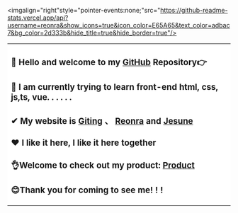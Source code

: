 <imgalign="right"style="pointer-events:none;"src="https://github-readme-stats.vercel.app/api?username=reonra&show_icons=true&icon_color=E65A65&text_color=adbac7&bg_color=2d333b&hide_title=true&hide_border=true"/>
<link rel="stylesheet" type="text/css" heef="css/index.css">  
<font face="Alibaba_PuHuiTi_2.0_55_Regular_85_Bold">
<table><tr><td bgcolor=#ffffff>  

### 👋 Hello and welcome to my  [GitHub](https://github.com/reonra?tab=repositories) Repository👉
 
### 🔭 I am currently trying to learn front-end html, css, js,ts, vue. . . . . .  

### ✔ My website is [Giting](https://www.giting.net) 、 [Reonra](https://www.reonra.com) and [Jesune](https://www.jesune.com)   

### ❤ I like it here, I like it here together  

### 👌Welcome to check out my product: [Product](https://cp.giting.net/)  

### 😊Thank you for coming to see me! ! !  
<center>
</td></tr><table>
</font>


